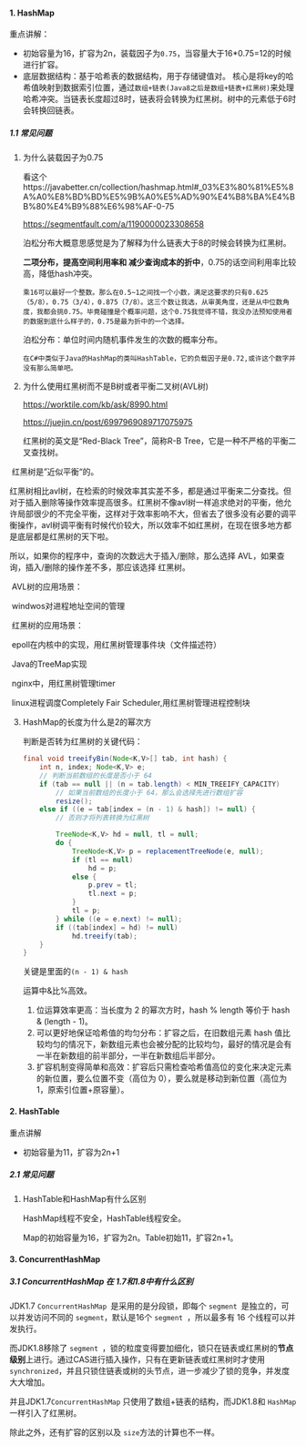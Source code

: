 



#### 1. HashMap
重点讲解：

- 初始容量为16，扩容为2n，装载因子为`0.75`，当容量大于16*0.75=12的时候进行扩容。
- 底层数据结构：基于哈希表的数据结构，用于存储键值对。 核心是将key的哈希值映射到数据索引位置，通过`数组+链表(Java8之后是数组+链表+红黑树)`来处理哈希冲突。当链表长度超过8时，链表将会转换为红黑树。树中的元素低于6时会转换回链表。

##### 1.1 常见问题

1. 为什么装载因子为0.75

   看这个https://javabetter.cn/collection/hashmap.html#_03%E3%80%81%E5%8A%A0%E8%BD%BD%E5%9B%A0%E5%AD%90%E4%B8%BA%E4%BB%80%E4%B9%88%E6%98%AF-0-75

   https://segmentfault.com/a/1190000023308658

   泊松分布大概意思感觉是为了解释为什么链表大于8的时候会转换为红黑树。

   **二项分布，提高空间利用率和 减少查询成本的折中**，0.75的话空间利用率比较高，降低hash冲突。

   `乘16可以最好一个整数。那么在0.5~1之间找一个小数，满足这要求的只有0.625（5/8），0.75（3/4），0.875（7/8）。这三个数让我选，从审美角度，还是从中位数角度，我都会挑0.75。毕竟碰撞是个概率问题，这个0.75我觉得不错，我没办法预知使用者的数据到底什么样子的，0.75是最为折中的一个选择。`

   泊松分布：单位时间内随机事件发生的次数的概率分布。

   `在C#中类似于Java的HashMap的类叫HashTable，它的负载因子是0.72,或许这个数字并没有那么简单吧。`

2. 为什么使用红黑树而不是B树或者平衡二叉树(AVL树)

   https://worktile.com/kb/ask/8990.html

   https://juejin.cn/post/6997969089717075975

   红黑树的英文是“Red-Black Tree”，简称R-B Tree，它是一种不严格的平衡二叉查找树。

​		红黑树是”近似平衡“的。

​		红黑树相比avl树，在检索的时候效率其实差不多，都是通过平衡来二分查找。但对于插入删除等操作效率提高很多。红黑树不像avl树一样追求绝对的平衡，他允许局部很少的不完全平衡，这样对于效率影响不大，但省去了很多没有必要的调平衡操作，avl树调平衡有时候代价较大，所以效率不如红黑树，在现在很多地方都是底层都是红黑树的天下啦。

所以，如果你的程序中，查询的次数远大于插入/删除，那么选择 AVL，如果查询，插入/删除的操作差不多，那应该选择 红黑树。

​		AVL树的应用场景：

​		windwos对进程地址空间的管理

​		红黑树的应用场景：

​		epoll在内核中的实现，用红黑树管理事件块（文件描述符）

​		Java的TreeMap实现

​		nginx中，用红黑树管理timer

​		linux进程调度Completely Fair Scheduler,用红黑树管理进程控制块

3. HashMap的长度为什么是2的幂次方

   判断是否转为红黑树的关键代码：

   ```java
   final void treeifyBin(Node<K,V>[] tab, int hash) {
       int n, index; Node<K,V> e;
       // 判断当前数组的长度是否小于 64
       if (tab == null || (n = tab.length) < MIN_TREEIFY_CAPACITY)
           // 如果当前数组的长度小于 64，那么会选择先进行数组扩容
           resize();
       else if ((e = tab[index = (n - 1) & hash]) != null) {
           // 否则才将列表转换为红黑树
   
           TreeNode<K,V> hd = null, tl = null;
           do {
               TreeNode<K,V> p = replacementTreeNode(e, null);
               if (tl == null)
                   hd = p;
               else {
                   p.prev = tl;
                   tl.next = p;
               }
               tl = p;
           } while ((e = e.next) != null);
           if ((tab[index] = hd) != null)
               hd.treeify(tab);
       }
   }
   ```

   关键是里面的`(n - 1) & hash`

   运算中&比%高效。

   1. 位运算效率更高：当长度为 2 的幂次方时，hash % length 等价于 hash & (length - 1)。
   2. 可以更好地保证哈希值的均匀分布：扩容之后，在旧数组元素 hash 值比较均匀的情况下，新数组元素也会被分配的比较均匀，最好的情况是会有一半在新数组的前半部分，一半在新数组后半部分。
   3. 扩容机制变得简单和高效：扩容后只需检查哈希值高位的变化来决定元素的新位置，要么位置不变（高位为 0），要么就是移动到新位置（高位为 1，原索引位置+原容量）。

#### 2. HashTable

重点讲解

- 初始容量为11，扩容为2n+1

##### 2.1 常见问题

1. HashTable和HashMap有什么区别

   HashMap线程不安全，HashTable线程安全。
   
   Map的初始容量为16，扩容为2n。Table初始11，扩容2n+1。

#### 3. ConcurrentHashMap

##### 3.1 ConcurrentHashMap 在 1.7和1.8中有什么区别

JDK1.7 `ConcurrentHashMap `是采用的是分段锁，即每个 `segment `是独立的，可以并发访问不同的 `segment`，默认是16个 `segment `，所以最多有 16 个线程可以并发执行。

而JDK1.8移除了 `segment `，锁的粒度变得要加细化，锁只在链表或红黑树的**节点级别**上进行。通过CAS进行插入操作，只有在更新链表或红黑树时才使用 `synchronized`，并且只锁住链表或树的头节点，进一步减少了锁的竞争，并发度大大增加。

并且JDK1.7`ConcurrentHashMap`  只使用了数组+链表的结构，而JDK1.8和 `HashMap`一样引入了红黑树。

除此之外，还有扩容的区别以及 `size`方法的计算也不一样。



